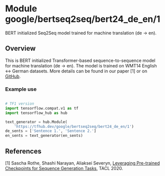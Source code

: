 # Module google/bertseq2seq/bert24_de_en/1

BERT initialized Seq2Seq model trained for machine translation (de -> en).

<!-- asset-path: internal -->
<!-- module-type: text-generation -->
<!-- fine-tunable: true -->
<!-- format: hub -->
<!-- language: de -->
<!-- dataset: WMT14 English <-> German newstest2014 and newstest2016 -->

## Overview

This is BERT initialized Transformer-based sequence-to-sequence model for
machine translation (de -> en). The model is trained on WMT14 English <-> German
datasets. More details can be found in our paper [1] or on
[GitHub](https://github.com/google-research/google-research/tree/master/bertseq2seq).

### Example use

```python

# TF1 version
import tensorflow.compat.v1 as tf
import tensorflow_hub as hub

text_generator = hub.Module(
    'https://tfhub.dev/google/bertseq2seq/bert24_de_en/1')
de_sents = ['Sentence 1.', 'Sentence 2.']
en_sents = text_generator(en_sents)
```

## References

[1] Sascha Rothe, Shashi Narayan, Aliaksei Severyn,
[Leveraging Pre-trained Checkpoints for Sequence Generation Tasks](https://arxiv.org/abs/1907.12461),
TACL 2020.
